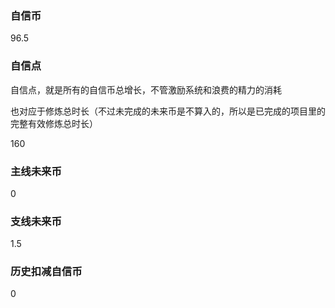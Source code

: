 ### 自信币
96.5

### 自信点
自信点，就是所有的自信币总增长，不管激励系统和浪费的精力的消耗

也对应于修炼总时长（不过未完成的未来币是不算入的，所以是已完成的项目里的完整有效修炼总时长）

160

### 主线未来币
0

### 支线未来币
1.5

### 历史扣减自信币
0
